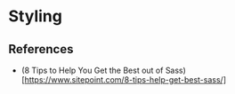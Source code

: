 # Styling

## References

 * (8 Tips to Help You Get the Best out of Sass) [https://www.sitepoint.com/8-tips-help-get-best-sass/]